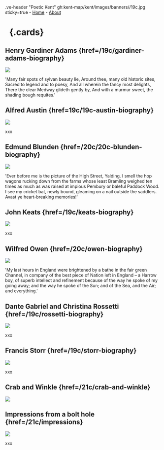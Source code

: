 .ve-header "Poetic Kent" gh:kent-map/kent/images/banners//19c.jpg sticky=true
    - [Home](/)
    - [About](/about)

# &nbsp; {.cards}

## Henry Gardiner Adams {href=/19c/gardiner-adams-biography}

![](https://iiif.juncture-digital.org/thumbnail?url=https://stor.artstor.org/stor/ab25bcd6-9bdf-4d71-8385-1ea957703c5a)

'Many fair spots of sylvan beauty lie, Around thee, many old historic sites, Sacred to legend and to poesy, And all wherein the fancy most delights, There the clear Medway glideth gently by, And with a murmur sweet, the shading bough requites.'

## Alfred Austin {href=19c/19c-austin-biography}

![](https://iiif.juncture-digital.org/thumbnail?url=https://stor.artstor.org/stor/92a76fb8-2dd9-4c8f-9ab4-875516a84afc)

xxx

## Edmund Blunden {href=/20c/20c-blunden-biography}

![](https://iiif.juncture-digital.org/thumbnail?url=https://stor.artstor.org/stor/af58512e-cbf4-4f26-8776-3560de893011)

'Ever before me is the picture of the High Street, Yalding. I smell the hop wagons rucking down from the farms whose least Bramling weighed ten times as much as was raised at impious Pembury or baleful Paddock Wood. I see my cricket bat, newly bound, gleaming on a nail outside the saddlers. Avast ye heart-breaking memories!'

## John Keats {href=/19c/keats-biography}

![](https://iiif.juncture-digital.org/thumbnail?url=https://stor.artstor.org/stor/7ffe348d-6a60-4e8c-a0ff-fb8a532acc78)

xxx

## Wilfred Owen {href=/20c/owen-biography}

![](https://iiif.juncture-digital.org/thumbnail?url=https://stor.artstor.org/stor/94ab5b11-f726-4067-8c5b-46b3c295fad6)

'My last hours in England were brightened by a bathe in the fair green Channel, in company of the best piece of Nation left in England – a Harrow boy, of superb intellect and refinement because of the way he spoke of my going away; and the way he spoke of the Sun; and of the Sea, and the Air; and everything.'

## Dante Gabriel and Christina Rossetti {href=/19c/rossetti-biography}

![](https://iiif.juncture-digital.org/thumbnail?url=https://stor.artstor.org/stor/09022d7a-17ba-48e8-8429-10f7fcbb6a46)

xxx

## Francis Storr {href=/19c/storr-biography}

![](https://iiif.juncture-digital.org/thumbnail?url=xxx)

xxx

## Crab and Winkle {href=/21c/crab-and-winkle}

![](https://iiif.juncture-digital.org/thumbnail?url=xxx)

## Impressions from a bolt hole {href=/21c/impressions}

![](https://iiif.juncture-digital.org/thumbnail?url=xxx)

xxx
